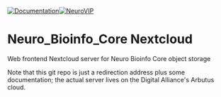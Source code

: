 [![Documentation](https://img.shields.io/badge/Documentation-NeuroVIP-blue)](https://neurobioinfo.github.io/Neuro_Bioinfo_Core.Nextcloud/site/)[![NeuroVIP](https://img.shields.io/badge/Server-NeuroVIP-blue)](https://neurobioinfo.github.io/Neuro_Bioinfo_Core.Nextcloud) 

# Neuro_Bioinfo_Core Nextcloud
Web frontend Nextcloud server for Neuro Bioinfo Core object storage

Note that this git repo is just a redirection address plus some documentation; the actual server lives on the Digital Alliance's Arbutus cloud.
